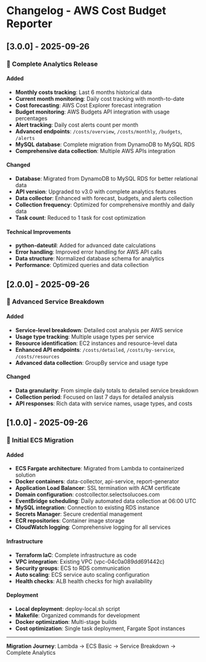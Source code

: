 # Changelog - AWS Cost Budget Reporter

## [3.0.0] - 2025-09-26

### 🎯 Complete Analytics Release

#### Added
- **Monthly costs tracking**: Last 6 months historical data
- **Current month monitoring**: Daily cost tracking with month-to-date
- **Cost forecasting**: AWS Cost Explorer forecast integration
- **Budget monitoring**: AWS Budgets API integration with usage percentages
- **Alert tracking**: Daily cost alerts count per month
- **Advanced endpoints**: `/costs/overview`, `/costs/monthly`, `/budgets`, `/alerts`
- **MySQL database**: Complete migration from DynamoDB to MySQL RDS
- **Comprehensive data collection**: Multiple AWS APIs integration

#### Changed
- **Database**: Migrated from DynamoDB to MySQL RDS for better relational data
- **API version**: Upgraded to v3.0 with complete analytics features
- **Data collector**: Enhanced with forecast, budgets, and alerts collection
- **Collection frequency**: Optimized for comprehensive monthly and daily data
- **Task count**: Reduced to 1 task for cost optimization

#### Technical Improvements
- **python-dateutil**: Added for advanced date calculations
- **Error handling**: Improved error handling for AWS API calls
- **Data structure**: Normalized database schema for analytics
- **Performance**: Optimized queries and data collection

## [2.0.0] - 2025-09-26

### 🔧 Advanced Service Breakdown

#### Added
- **Service-level breakdown**: Detailed cost analysis per AWS service
- **Usage type tracking**: Multiple usage types per service
- **Resource identification**: EC2 instances and resource-level data
- **Enhanced API endpoints**: `/costs/detailed`, `/costs/by-service`, `/costs/resources`
- **Advanced data collection**: GroupBy service and usage type

#### Changed
- **Data granularity**: From simple daily totals to detailed service breakdown
- **Collection period**: Focused on last 7 days for detailed analysis
- **API responses**: Rich data with service names, usage types, and costs

## [1.0.0] - 2025-09-26

### 🚀 Initial ECS Migration

#### Added
- **ECS Fargate architecture**: Migrated from Lambda to containerized solution
- **Docker containers**: data-collector, api-service, report-generator
- **Application Load Balancer**: SSL termination with ACM certificate
- **Domain configuration**: costcollector.selectsolucoes.com
- **EventBridge scheduling**: Daily automated data collection at 06:00 UTC
- **MySQL integration**: Connection to existing RDS instance
- **Secrets Manager**: Secure credential management
- **ECR repositories**: Container image storage
- **CloudWatch logging**: Comprehensive logging for all services

#### Infrastructure
- **Terraform IaC**: Complete infrastructure as code
- **VPC integration**: Existing VPC (vpc-04c0a089dd691442c)
- **Security groups**: ECS to RDS communication
- **Auto scaling**: ECS service auto scaling configuration
- **Health checks**: ALB health checks for high availability

#### Deployment
- **Local deployment**: deploy-local.sh script
- **Makefile**: Organized commands for development
- **Docker optimization**: Multi-stage builds
- **Cost optimization**: Single task deployment, Fargate Spot instances

---

**Migration Journey**: Lambda → ECS Basic → Service Breakdown → Complete Analytics

